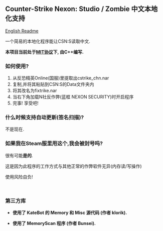 ## Counter-Strike Nexon: Studio / Zombie 中文本地化支持

[English Readme](./README.md)

一个简易的本地化程序能让CSN:S读取中文.

**本项目当前处于[MIT协议](./LICENSE_CN)下, 由C++编写.**

### 如何使用?
1. 从反恐精英Online(国服)里提取出cstrike_chn.nar
2. 复制,并将其粘贴到CSN:S的Data文件夹内
3. 将其改名为fixtrike.nar
4. 当右下角加载N社反作弊(蓝框 NEXON SECURITY)时开启程序
5. 完事! 享受吧!

### 什么时候支持自动更新(签名扫描)?
不是现在.

### 如果我在Steam服里用这个,我会被封号吗?
很有可能**是的**.

这是因为此程序的工作方式与其他正常的作弊软件无异(内存读/写操作)

使用风险自负!

‮

### 第三方库

- **使用了 KateBot 的 Memory 和 Misc 源代码 (作者 klorik).**

- **使用了 MemoryScan 程序 (作者 Bunsei).**
